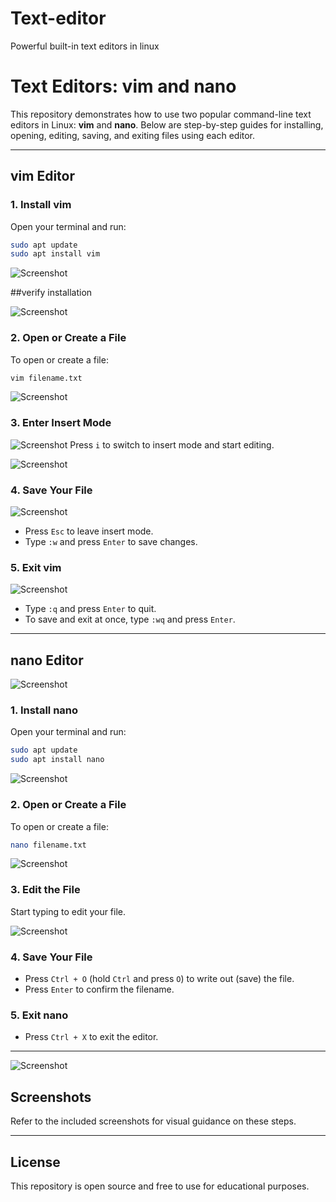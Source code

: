 # Text-editor
Powerful built-in text editors in linux
# Text Editors: vim and nano

This repository demonstrates how to use two popular command-line text editors in Linux: **vim** and **nano**. Below are step-by-step guides for installing, opening, editing, saving, and exiting files using each editor.

---

## vim Editor

### 1. Install vim

Open your terminal and run:
```bash
sudo apt update
sudo apt install vim
```
![Screenshot](image/vimins.png)

##verify installation

![Screenshot](image/verifyvim.png)
### 2. Open or Create a File

To open or create a file:
```bash
vim filename.txt
```

![Screenshot](image/vim.png)
### 3. Enter Insert Mode

![Screenshot](image/insertvim.png)
Press `i` to switch to insert mode and start editing.

![Screenshot](image/esc.png)
### 4. Save Your File

![Screenshot](image/wq.png)
- Press `Esc` to leave insert mode.
- Type `:w` and press `Enter` to save changes.

### 5. Exit vim

![Screenshot](image/justquit.png)
- Type `:q` and press `Enter` to quit.
- To save and exit at once, type `:wq` and press `Enter`.

---

## nano Editor

![Screenshot](image/nano.png)
### 1. Install nano

Open your terminal and run:
```bash
sudo apt update
sudo apt install nano
```

![Screenshot](image/nanof2.png)
### 2. Open or Create a File

To open or create a file:
```bash
nano filename.txt
```

![Screenshot](image/nanedit.png)
### 3. Edit the File

Start typing to edit your file.

![Screenshot](image/exitnano.png)
### 4. Save Your File

- Press `Ctrl + O` (hold `Ctrl` and press `O`) to write out (save) the file.
- Press `Enter` to confirm the filename.

### 5. Exit nano

- Press `Ctrl + X` to exit the editor.

---

![Screenshot](image/esc.png)
## Screenshots

Refer to the included screenshots for visual guidance on these steps.

---

## License

This repository is open source and free to use for educational purposes.
